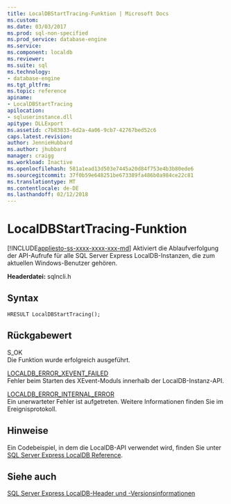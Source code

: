 ```yaml
---
title: LocalDBStartTracing-Funktion | Microsoft Docs
ms.custom: 
ms.date: 03/03/2017
ms.prod: sql-non-specified
ms.prod_service: database-engine
ms.service: 
ms.component: localdb
ms.reviewer: 
ms.suite: sql
ms.technology:
- database-engine
ms.tgt_pltfrm: 
ms.topic: reference
apiname:
- LocalDBStartTracing
apilocation:
- sqluserinstance.dll
apitype: DLLExport
ms.assetid: c7b83833-6d2a-4a06-9cb7-42767bed52c6
caps.latest.revision: 
author: JennieHubbard
ms.author: jhubbard
manager: craigg
ms.workload: Inactive
ms.openlocfilehash: 581a1ead13d503e7445a20d84f753e4b3b80ede6
ms.sourcegitcommit: 37f0b59e648251be673389fa486b0a984ce22c81
ms.translationtype: MT
ms.contentlocale: de-DE
ms.lasthandoff: 02/12/2018
---
```

# <a name="localdbstarttracing-function"></a>LocalDBStartTracing-Funktion
[!INCLUDE[appliesto-ss-xxxx-xxxx-xxx-md](../../includes/appliesto-ss-xxxx-xxxx-xxx-md.md)]
Aktiviert die Ablaufverfolgung der API-Aufrufe für alle SQL Server Express LocalDB-Instanzen, die zum aktuellen Windows-Benutzer gehören.  
  
 **Headerdatei:** sqlncli.h  
  
## <a name="syntax"></a>Syntax  
  
```  
HRESULT LocalDBStartTracing();  
```  
  
## <a name="returns"></a>Rückgabewert  
 S_OK  
 Die Funktion wurde erfolgreich ausgeführt.  
  
 [LOCALDB_ERROR_XEVENT_FAILED](../../relational-databases/express-localdb-error-messages/localdb-error-xevent-failed.md)  
 Fehler beim Starten des XEvent-Moduls innerhalb der LocalDB-Instanz-API.  
  
 [LOCALDB_ERROR_INTERNAL_ERROR](../../relational-databases/express-localdb-error-messages/localdb-error-internal-error.md)  
 Ein unerwarteter Fehler ist aufgetreten. Weitere Informationen finden Sie im Ereignisprotokoll.  
  
## <a name="remarks"></a>Hinweise  
 Ein Codebeispiel, in dem die LocalDB-API verwendet wird, finden Sie unter [SQL Server Express LocalDB Reference](../../relational-databases/sql-server-express-localdb-reference.md).  
  
## <a name="see-also"></a>Siehe auch  
 [SQL Server Express LocalDB-Header und -Versionsinformationen](../../relational-databases/express-localdb-instance-apis/sql-server-express-localdb-header-and-version-information.md)  
  
  
